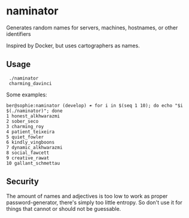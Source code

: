 # naminator
Generates random names for servers, machines, hostnames, or other identifiers

Inspired by Docker, but uses cartographers as names.

## Usage

     ./naminator
     charming_davinci

Some examples:

    ber@sophie:naminator (develop) ☙ for i in $(seq 1 10); do echo "$i $(./naminator)"; done
    1 honest_alkhwarazmi
    2 sober_seco
    3 charming_roy
    4 patient_teixeira
    5 quiet_fowler
    6 kindly_vingboons
    7 dynamic_alkhwarazmi
    8 social_fawcett
    9 creative_rawat
    10 gallant_schmettau
   
## Security

The amount of names and adjectives is too low to work as proper password-generator, there's simply too little entropy.
So don't use it for things that cannot or should not be guessable.
